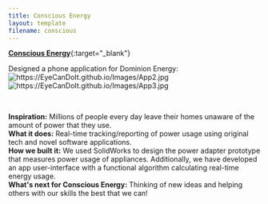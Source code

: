 ```yaml
---
title: Conscious Energy
layout: template
filename: conscious
---
```


[**Conscious Energy**](https://devpost.com/software/conscious-energy){:target="_blank"}


Designed a phone application for Dominion Energy:
<img src="https://EyeCanDoIt.github.io/Images/App2.jpg" alt="https://EyeCanDoIt.github.io/Images/App2.jpg" loading="lazy"> 
<img src="https://EyeCanDoIt.github.io/Images/App3.jpg" alt="https://EyeCanDoIt.github.io/Images/App3.jpg" loading="lazy"> 

<br>

**Inspiration:** Millions of people every day leave their homes unaware of the amount of power that they use.
<br>
**What it does:** Real-time tracking/reporting of power usage using original tech and novel software applications.
<br>
**How we built it:** We used SolidWorks to design the power adapter prototype that measures power usage of appliances. 
Additionally, we have developed an app user-interface with a functional algorithm calculating real-time energy usage.
<br>
**What's next for Conscious Energy:** Thinking of new ideas and helping others with our skills the best that we can!
